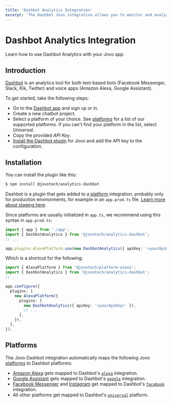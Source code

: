 ```yaml
---
title: 'Dashbot Analytics Integration'
excerpt: 'The Dashbot Jovo integration allows you to monitor and analyze conversations between your Jovo app and its users.'
---
```


# Dashbot Analytics Integration

Learn how to use Dashbot Analytics with your Jovo app.

## Introduction

[Dashbot](https://www.dashbot.io/) is an analytics tool for both text-based bots (Facebook Messenger, Slack, Kik, Twitter) and voice apps (Amazon Alexa, Google Assistant).

To get started, take the following steps:

- Go to the [Dashbot app](https://reports.dashbot.io/) and sign up or in.
- Create a new chatbot project.
- Select a platform of your choice. See [platforms](#platforms) for a list of our supported platforms. If you can't find your platform in the list, select _Universal_.
- Copy the provided _API Key_.
- [Install the Dashbot plugin](#installation) for Jovo and add the API key to the configuration.

## Installation

You can install the plugin like this:

```sh
$ npm install @jovotech/analytics-dashbot
```

Dashbot is a plugin that gets added to a [platform](https://www.jovo.tech/docs/platforms) integration, probably only for production environments, for example in an `app.prod.ts` file. [Learn more about staging here](https://www.jovo.tech/docs/staging).

Since platforms are usually initialized in `app.ts`, we recommend using this syntax in `app.prod.ts`:

```typescript
import { app } from './app';
import { DashbotAnalytics } from '@jovotech/analytics-dashbot';
// ...

app.plugins.AlexaPlatform.use(new DashbotAnalytics({ apiKey: '<yourApiKey>' }));
```

Which is a shortcut for the following:

```typescript
import { AlexaPlatform } from '@jovotech/platform-alexa';
import { DashbotAnalytics } from '@jovotech/analytics-dashbot';
// ...

app.configure({
  plugins: [
    new AlexaPlatform({
      plugins: [
        new DashbotAnalytics({ apiKey: '<yourApiKey>' }),
        // ...
      ],
    }),
  ],
});
```

## Platforms

The Jovo Dashbot integration automatically maps the following Jovo [platforms](https://www.jovo.tech/docs/platforms) to Dashbot platforms:

- [Amazon Alexa](https://www.jovo.tech/marketplace/platform-alexa) gets mapped to Dashbot's [`alexa`](https://docs.dashbot.io/platforms/alexa) integration.
- [Google Assistant](https://www.jovo.tech/marketplace/platform-googleassistant) gets mapped to Dashbot's [`google`](https://docs.dashbot.io/platforms/google) integration.
- [Facebook Messenger](https://www.jovo.tech/marketplace/platform-facebookmessenger) and [Instagram](https://www.jovo.tech/marketplace/platform-instagram) get mapped to Dashbot's [`facebook`](https://docs.dashbot.io/platforms/facebook) integration.
- All other platforms get mapped to Dashbot's [`universal`](https://docs.dashbot.io/platforms/universal) platform.
